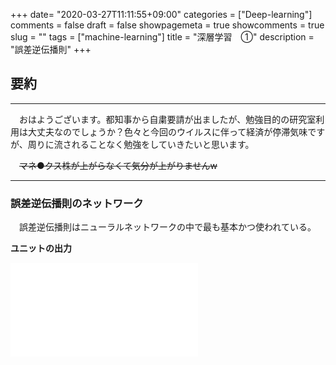 +++
date= "2020-03-27T11:11:55+09:00"
categories = ["Deep-learning"]
comments = false
draft = false
showpagemeta = true
showcomments = true
slug = ""
tags = ["machine-learning"]
title = "深層学習　①"
description = "誤差逆伝播則"
+++


## **要約**

***

　おはようございます。都知事から自粛要請が出ましたが、勉強目的の研究室利用は大丈夫なのでしょうか？色々と今回のウイルスに伴って経済が停滞気味ですが、周りに流されることなく勉強をしていきたいと思います。

 　~~マネ●クス株が上がらなくて気分が上がりませんw~~

***

### **誤差逆伝播則のネットワーク**

　誤差逆伝播則はニューラルネットワークの中で最も基本かつ使われている。

**ユニットの出力**

![誤差逆伝播則](/https://kato-sotaro.github.io/blog/photo/4章1-3_加藤.pdf) 



